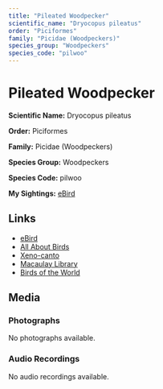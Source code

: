 ```yaml
---
title: "Pileated Woodpecker"
scientific_name: "Dryocopus pileatus"
order: "Piciformes"
family: "Picidae (Woodpeckers)"
species_group: "Woodpeckers"
species_code: "pilwoo"
---
```


# Pileated Woodpecker

**Scientific Name:** Dryocopus pileatus

**Order:** Piciformes

**Family:** Picidae (Woodpeckers)

**Species Group:** Woodpeckers

**Species Code:** pilwoo

**My Sightings:** [eBird](https://ebird.org/lifelist?r=world&time=life&spp=pilwoo)

## Links
* [eBird](https://ebird.org/species/pilwoo) 
* [All About Birds](https://www.allaboutbirds.org/guide/pilwoo) 
* [Xeno-canto](https://www.xeno-canto.org/species/pilwoo) 
* [Macaulay Library](https://search.macaulaylibrary.org/catalog?taxonCode=pilwoo&sort=rating_rank_desc)
* [Birds of the World](https://birdsoftheworld.org/bow/species/pilwoo)

## Media
### Photographs
No photographs available.

### Audio Recordings
No audio recordings available.
